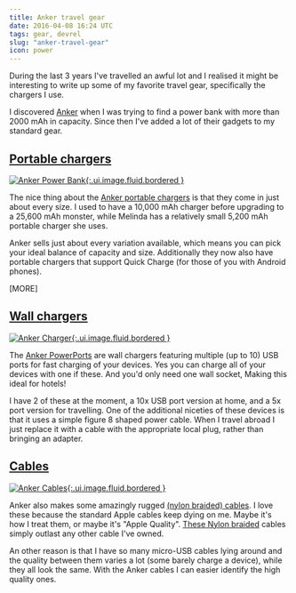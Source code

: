 ```yaml
---
title: Anker travel gear
date: 2016-04-08 16:24 UTC
tags: gear, devrel
slug: "anker-travel-gear"
icon: power
---
```


During the last 3 years I've travelled an awful lot and I realised it might be interesting to write up some of my favorite travel gear, specifically the chargers I use.

I discovered [Anker](https://www.anker.com/) when I was trying to find a power bank with more than 2000 mAh in capacity. Since then I've added a lot of their gadgets to my standard gear.

## [Portable chargers](http://amzn.to/1Wi6TKS)

[![Anker Power Bank](/images/blog/2016/anker-powerbank.jpg){:.ui.image.fluid.bordered }](http://amzn.to/1Wi6TKS)

The nice thing about the [Anker portable chargers](http://amzn.to/1Wi6TKS) is that they come in just about every size. I used to have a 10,000 mAh charger before upgrading to a 25,600 mAh monster, while Melinda has a relatively small 5,200 mAh portable charger she uses.

Anker sells just about every variation available, which means you can pick your ideal balance of capacity and size. Additionally they now also have portable chargers that support Quick Charge (for those of you with Android phones).

[MORE]

## [Wall chargers](http://amzn.to/1S7M0Sy)

[![Anker Charger](/images/blog/2016/anker-charger.jpg){:.ui.image.fluid.bordered }](http://amzn.to/1S7M0Sy)


The [Anker PowerPorts](http://amzn.to/1S7M0Sy) are  wall chargers featuring multiple (up to 10) USB ports for fast charging of your devices. Yes you can charge all of your devices with one if these. And you'd only need one wall socket, Making this ideal for hotels!

I have 2 of these at the moment, a 10x USB port version at home, and a 5x port version for travelling. One of the additional niceties of these devices is that it uses a simple figure 8 shaped power cable. When I travel abroad I just replace it with a cable with the appropriate local plug, rather than bringing an adapter.

## [Cables](http://amzn.to/1Wi7iwF)

[![Anker Cables](/images/blog/2016/anker-cable.jpg){:.ui.image.fluid.bordered }](http://amzn.to/1Wi7iwF)

Anker also makes some amazingly rugged [(nylon braided) cables](http://amzn.to/1Wi7iwF). I love these because the standard Apple cables keep dying on me. Maybe it's how I treat them, or maybe it's "Apple Quality". [These Nylon braided](http://amzn.to/1Wi7iwF) cables simply outlast any other cable I've owned.

An other reason is that I have so many micro-USB cables lying around and the quality between them varies a lot (some barely charge a device), while they all look the same. With the Anker cables I can easier identify the high quality ones.
